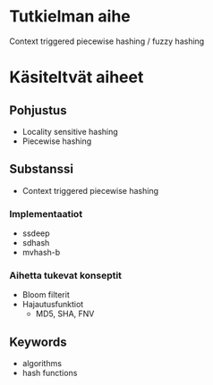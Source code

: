 # Tutkielman aihe

Context triggered piecewise hashing / fuzzy hashing

# Käsiteltvät aiheet

## Pohjustus

* Locality sensitive hashing
* Piecewise hashing

## Substanssi

* Context triggered piecewise hashing

### Implementaatiot

* ssdeep
* sdhash
* mvhash-b

### Aihetta tukevat konseptit
* Bloom filterit
* Hajautusfunktiot
	*	MD5, SHA, FNV

## Keywords

* algorithms
* hash functions
